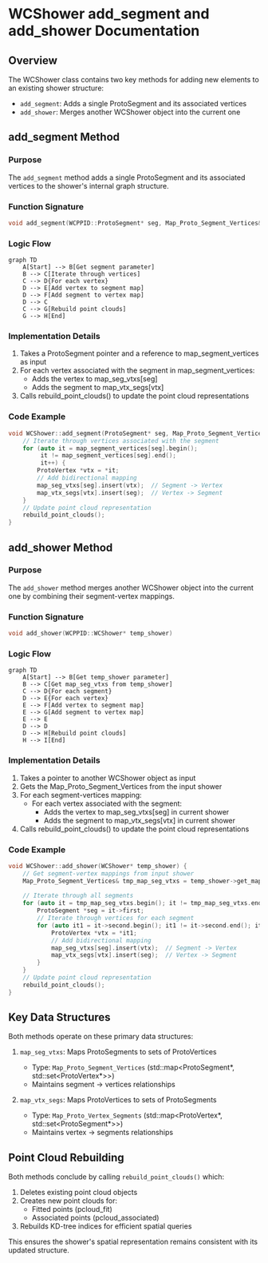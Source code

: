 # WCShower add_segment and add_shower Documentation

## Overview

The WCShower class contains two key methods for adding new elements to an existing shower structure:
- `add_segment`: Adds a single ProtoSegment and its associated vertices
- `add_shower`: Merges another WCShower object into the current one

## add_segment Method

### Purpose
The `add_segment` method adds a single ProtoSegment and its associated vertices to the shower's internal graph structure.

### Function Signature
```cpp
void add_segment(WCPPID::ProtoSegment* seg, Map_Proto_Segment_Vertices& map_segment_vertices)
```

### Logic Flow

```mermaid
graph TD
    A[Start] --> B[Get segment parameter]
    B --> C[Iterate through vertices]
    C --> D{For each vertex}
    D --> E[Add vertex to segment map]
    D --> F[Add segment to vertex map]
    D --> C
    C --> G[Rebuild point clouds]
    G --> H[End]
```

### Implementation Details

1. Takes a ProtoSegment pointer and a reference to map_segment_vertices as input
2. For each vertex associated with the segment in map_segment_vertices:
   - Adds the vertex to map_seg_vtxs[seg]
   - Adds the segment to map_vtx_segs[vtx]
3. Calls rebuild_point_clouds() to update the point cloud representations

### Code Example
```cpp
void WCShower::add_segment(ProtoSegment* seg, Map_Proto_Segment_Vertices& map_segment_vertices) {
    // Iterate through vertices associated with the segment
    for (auto it = map_segment_vertices[seg].begin(); 
         it != map_segment_vertices[seg].end(); 
         it++) {
        ProtoVertex *vtx = *it;
        // Add bidirectional mapping
        map_seg_vtxs[seg].insert(vtx);  // Segment -> Vertex
        map_vtx_segs[vtx].insert(seg);  // Vertex -> Segment
    }
    // Update point cloud representation
    rebuild_point_clouds();
}
```

## add_shower Method

### Purpose
The `add_shower` method merges another WCShower object into the current one by combining their segment-vertex mappings.

### Function Signature
```cpp
void add_shower(WCPPID::WCShower* temp_shower)
```

### Logic Flow

```mermaid
graph TD
    A[Start] --> B[Get temp_shower parameter]
    B --> C[Get map_seg_vtxs from temp_shower]
    C --> D{For each segment}
    D --> E{For each vertex}
    E --> F[Add vertex to segment map]
    E --> G[Add segment to vertex map]
    E --> E
    D --> D
    D --> H[Rebuild point clouds]
    H --> I[End]
```

### Implementation Details

1. Takes a pointer to another WCShower object as input
2. Gets the Map_Proto_Segment_Vertices from the input shower
3. For each segment-vertices mapping:
   - For each vertex associated with the segment:
     - Adds the vertex to map_seg_vtxs[seg] in current shower 
     - Adds the segment to map_vtx_segs[vtx] in current shower
4. Calls rebuild_point_clouds() to update the point cloud representations

### Code Example
```cpp
void WCShower::add_shower(WCShower* temp_shower) {
    // Get segment-vertex mappings from input shower
    Map_Proto_Segment_Vertices& tmp_map_seg_vtxs = temp_shower->get_map_seg_vtxs();
    
    // Iterate through all segments
    for (auto it = tmp_map_seg_vtxs.begin(); it != tmp_map_seg_vtxs.end(); it++) {
        ProtoSegment *seg = it->first;
        // Iterate through vertices for each segment
        for (auto it1 = it->second.begin(); it1 != it->second.end(); it1++) {
            ProtoVertex *vtx = *it1;
            // Add bidirectional mapping
            map_seg_vtxs[seg].insert(vtx);  // Segment -> Vertex
            map_vtx_segs[vtx].insert(seg);  // Vertex -> Segment
        }
    }
    // Update point cloud representation 
    rebuild_point_clouds();
}
```

## Key Data Structures

Both methods operate on these primary data structures:

1. `map_seg_vtxs`: Maps ProtoSegments to sets of ProtoVertices
   - Type: `Map_Proto_Segment_Vertices` (std::map<ProtoSegment*, std::set<ProtoVertex*>>)
   - Maintains segment → vertices relationships

2. `map_vtx_segs`: Maps ProtoVertices to sets of ProtoSegments  
   - Type: `Map_Proto_Vertex_Segments` (std::map<ProtoVertex*, std::set<ProtoSegment*>>)
   - Maintains vertex → segments relationships

## Point Cloud Rebuilding

Both methods conclude by calling `rebuild_point_clouds()` which:
1. Deletes existing point cloud objects
2. Creates new point clouds for:
   - Fitted points (pcloud_fit)
   - Associated points (pcloud_associated)
3. Rebuilds KD-tree indices for efficient spatial queries

This ensures the shower's spatial representation remains consistent with its updated structure.